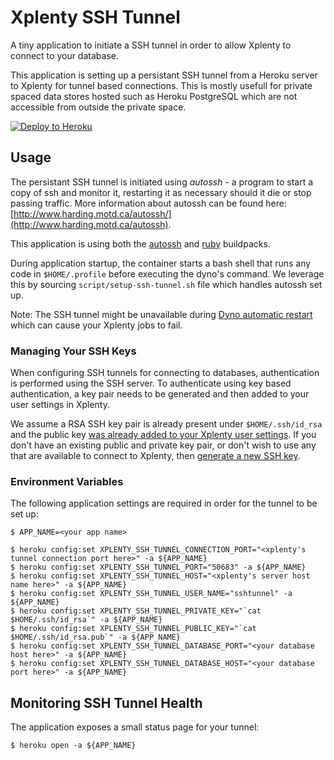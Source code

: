# Xplenty SSH Tunnel
A tiny application to initiate a SSH tunnel in order to allow Xplenty to connect to your database.

This application is setting up a persistant SSH tunnel from a Heroku server to Xplenty for tunnel based connections. This is mostly usefull for private spaced data stores hosted such as Heroku PostgreSQL which are not accessible from outside the private space.

[![Deploy to Heroku](https://www.herokucdn.com/deploy/button.png)](https://heroku.com/deploy)

## Usage

The persistant SSH tunnel is initiated using _autossh_ - a program to start a copy of ssh and monitor it, restarting it as necessary should it die or stop passing traffic. More information about autossh can be found here: [http://www.harding.motd.ca/autossh/](http://www.harding.motd.ca/autossh).

This application is using both the [autossh](https://github.com/xplenty/heroku-buildpack-autossh) and [ruby](https://github.com/heroku/heroku-buildpack-ruby) buildpacks.

During application startup, the container starts a bash shell that runs any code in `$HOME/.profile` before executing the dyno's command. We leverage this by sourcing `script/setup-ssh-tunnel.sh` file which handles autossh set up.

Note: The SSH tunnel might be unavailable during [Dyno automatic restart](https://devcenter.heroku.com/articles/dynos#automatic-dyno-restarts) which can cause your Xplenty jobs to fail.

### Managing Your SSH Keys

When configuring SSH tunnels for connecting to databases, authentication is performed using the SSH server. To authenticate using key based authentication, a key pair needs to be generated and then added to your user settings in Xplenty.

We assume a RSA SSH key pair is already present under `$HOME/.ssh/id_rsa` and the public key [was already added to your Xplenty user settings](http://community.xplenty.com/knowledgebase/articles/468251). If you don't have an existing public and private key pair, or don't wish to use any that are available to connect to Xplenty, then [generate a new SSH key](http://community.xplenty.com/knowledgebase/articles/468251).

### Environment Variables

The following application settings are required in order for the tunnel to be set up:

```
$ APP_NAME=<your app name>

$ heroku config:set XPLENTY_SSH_TUNNEL_CONNECTION_PORT="<xplenty's tunnel connection port here>" -a ${APP_NAME}
$ heroku config:set XPLENTY_SSH_TUNNEL_PORT="50683" -a ${APP_NAME}
$ heroku config:set XPLENTY_SSH_TUNNEL_HOST="<xplenty's server host name here>" -a ${APP_NAME}
$ heroku config:set XPLENTY_SSH_TUNNEL_USER_NAME="sshtunnel" -a ${APP_NAME}
$ heroku config:set XPLENTY_SSH_TUNNEL_PRIVATE_KEY="`cat $HOME/.ssh/id_rsa`" -a ${APP_NAME}
$ heroku config:set XPLENTY_SSH_TUNNEL_PUBLIC_KEY="`cat $HOME/.ssh/id_rsa.pub`" -a ${APP_NAME}
$ heroku config:set XPLENTY_SSH_TUNNEL_DATABASE_PORT="<your database host here>" -a ${APP_NAME}
$ heroku config:set XPLENTY_SSH_TUNNEL_DATABASE_HOST="<your database port here>" -a ${APP_NAME}
```

## Monitoring SSH Tunnel Health

The application exposes a small status page for your tunnel:

```
$ heroku open -a ${APP_NAME}
```